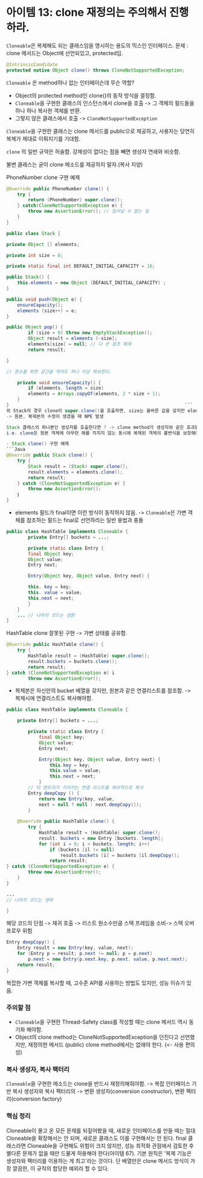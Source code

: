 # 아이템 13: clone 재정의는 주의해서 진행하라.

`Cloneable`은 복제해도 되는 클래스임을 명시하는 용도의 믹스인 인터페이스.
문제 : clone 메서드는 Object에 선언되있고, protected임.

```Java
@IntrinsicCandidate  
protected native Object clone() throws CloneNotSupportedException;
```

`Cloneable` 은 method하나 없는 인터페이슨데 무슨 역할?
- Object의 protected method인 clone()의 동작 방식을 결정함.
- `Cloneable`을 구현한 클래스의 인스턴스에서 clone을 호출 -> 그 객체의 필드들을 하나 하나 복사한 객체를 반환.
- 그렇지 않은 클래스에서 호출 -> `CloneNotSupportedException`

`Cloneable`을 구현한 클래스는 clone 메서드를 public으로 제공하고, 사용자는 당연히 복제가 제대로 이뤄지기를 기대함.

`clone` 의 일반 규약은 허술함.
강제성이 없다는 점을 빼면 생성자 연쇄와 비슷함.


불변 클래스는 굳이 clone 메소드를 제공하지 말자.(복사 지양)

PhoneNumber clone 구현 예제
```Java
@Override public PhoneNumber clone() {
	try {
		return (PhoneNumber) super.clone();
	} catch(CloneNotSupportedException e) {
		throw new AssertionError(); // 일어날 수 없는 일
	}
}
```

```Java
public class Stack {

private Object [] elements;

private int size = 0;

private static final int DEFAULT_INITIAL_CAPACITY = 16;

public Stack() {
	this.elements = new Object (DEFAULT_INITIAL_CAPACITY) ;
}

public void push(Object e) {
	ensureCapacity();
	elements (size++) = e;
}

public Object pop() {
		if (size = 0) throw new EmptyStackException();
		Object result = elements (-size];
		elements[size] = null; // 다 쓴 참조 해제
		return result;

}

// 원소를 위한 공간을 적어도 하나 이상 확보한다.

	private void ensureCapacity() {
		if (elements. length = size)
		elements = Arrays.copyOf(elements, 2 * size + 1);
	}
}								  								  ```
위 Stack의 경우 clone이 super.clone()을 호출하면, size는 올바른 값을 갖지만 elements 필드는 원본 Stack 인스턴스와 똑같은 배열을 참조함.
-> 원본, 복제본의 수정이 생겼을 때 NPE 발생 

Stack 클래스의 하나뿐인 생성자를 호출한다면 ? -> clone method가 생성자와 같은 효과를 낸다. 
i.e. clone은 원본 객체에 아무런 해를 끼치지 않는 동시에 복제된 객체의 불변식을 보장해야 한다.

- Stack clone() 구현 예제
```Java
@Override public Stack clone() {
	try {
		Stack result = (Stack) super.clone();
		result.elements = elements.clone();
		return result;
	} catch (CloneNotSupportedException e) {
		throw new AssertionError();
	｝
}
```
- elements 필드가 final이면 이런 방식이 동작하지 않음. -> `Cloneable`은 가변 객체를 참조하는 필드는 final로 선언하라는 일반 용법과 충돌


```Java
public class HashTable implements Cloneable {
		private Entry[] buckets = ...;

		private static class Entry {
		final Object key;
		Object value;
		Entry next;

		Entry(Object key, Object value, Entry next) {

		this. key = key;
		this. value = value;
		this.next = next;
		}
	}
	... // 나머지 코드는 생랽
}
```


HashTable clone 잘못된 구현 -> 가변 상태를 공유함.
```Java
@Override public HashTable clone() {
	try {
		HashTable result = (HashTable) super.clone();
		result.buckets = buckets.clone();
		return result;
} catch (CloneNotSupportedException e) i
		throw new AssertionError();
```
- 복제본은 자신만의 bucket 배열을 갖지만, 원본과 같은 연결리스트를 참조함. -> 복제시에 연결리스트도 복사해야함.

```Java
public class HashTable implements Cloneable {

	private Entry[] buckets = ...;

		private static class Entry {
			final Object key;
			Object value;
			Entry next;

			Entry(Object key, Object value, Entry next) {
				this.key = key;
				this.value = value;
				this.next = next;
			}
		// 이 엔트리가 가리키는 연결 리스트를 재귀적으로 복사
		Entry deepCopy () {
			return new Entry(key, value,
			next = null ? null : next.deepCopy());
		}
	
	@Override public HashTable clone() {
		try {
			HashTable result = (HashTable) super.clone();
			result. buckets = new Entry [buckets. length];
			for (int i = 0; i < buckets. length; i++)
				if (buckets [il != null)
					result.buckets [i] = buckets [il.deepCopy();
				return result;
} catch (CloneNotSupportedException e) {
		throw new AssertionError();
	}
}

...
// 나머지 코드는 생략

}
```

해당 코드의 단점 -> 재귀 호출 -> 리스트 원소수만큼 스택 프레임을 소비-> 스택 오버프로우 위험

```Java
Entry deepCopy() {
	Entry result = new Entry(key, value, next);
	for (Entry p = result; p.next != null; p = p.next)
		p.next = new Entry(p.next.key, p.next. value, p.next.next);
	return result;
}
```

복잡한 가변 객체를 복사할 때, 고수준 API를 사용하는 방법도 있지만, 성능 이슈가 있음.

### 주의할 점
- `Cloneable`을 구현한 Thread-Safety class를 작성할 때는 clone 메서드 역시 동기화 해야함.
- Object의 clone method는 CloneNotSupportedException을 던진다고 선언했지만, 재정의한 메서드 (public) clone method에서는 없애야 한다. (<- 사용 편의성)

### 복사 생성자, 복사 팩터리
`Cloneable`을 구현한 메소드는 clone을 반드시 재정의해줘야함. -> 복잡
인터페이스 기반 복사 생성자와 복사 팩터리의 -> 변환 생성자(conversion constructor), 변환 팩터리(conversion factory)


### 핵심 정리
Cloneable이 몰고 온 모든 문제를 되짚어봤을 때, 새로운 인터페이스를 만들 때는 절대 Cloneable을 확장해서는 안 되며, 새로운 클래스도 이를 구현해서는 안 된다. final 클래스라면 Cloneable을 구현해도 위험이 크지 않지만, 성능 최적화 관점에서 검토한 후 별다른 문제가 없을 때만 드물게 허용해야 한다(아이템 67). 기본 원칙은 '복제 기능은 생성자와 팩터리를 이용하는 게 최고'라는 것이다. 단 배열만은 clone 메서드 방식이 가장 깔끔한, 이 규칙의 합당한 예외라 할 수 있다.
